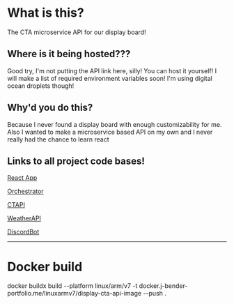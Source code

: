 # What is this?
The CTA microservice API for our display board!

## Where is it being hosted???
Good try, I'm not putting the API link here, silly! You can host it yourself! I will make a list of required environment variables soon!
I'm using digital ocean droplets though!

## Why'd you do this?
Because I never found a display board with enough customizability for me. Also I wanted to make a microservice based API on my own and I never really had the chance to learn react


## Links to all project code bases!

[React App](https://github.com/jayjayb772/Display-ReactApp)

[Orchestrator](https://github.com/jayjayb772/Display-orchestrator)

[CTAPI](https://github.com/jayjayb772/Display-CTAPI)

[WeatherAPI](https://github.com/jayjayb772/Display-Weather)

[DiscordBot](https://github.com/jayjayb772/1925-discord-bot)

---

# Docker build
docker buildx build --platform linux/arm/v7 -t docker.j-bender-portfolio.me/linuxarmv7/display-cta-api-image --push .
